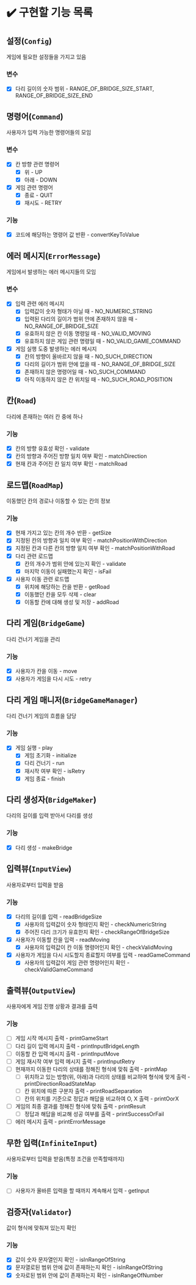 # ✔️ 구현할 기능 목록

## 설정(`Config`)

게임에 필요한 설정들을 가지고 있음

### 변수
- [x] 다리 길이의 숫자 범위 - RANGE_OF_BRIDGE_SIZE_START, RANGE_OF_BRIDGE_SIZE_END

## 명령어(`Command`)

사용자가 입력 가능한 명령어들의 모임

### 변수
- [x] 칸 방향 관련 명령어
  - [x] 위 - UP
  - [x] 아래 - DOWN
- [x] 게임 관련 명령어
  - [x] 종료 - QUIT
  - [x] 재시도 - RETRY

### 기능
- [x] 코드에 해당하는 명령어 값 반환 - convertKeyToValue

## 에러 메시지(`ErrorMessage`)

게임에서 발생하는 에러 메시지들의 모임

### 변수
- [x] 입력 관련 에러 메시지
  - [x] 입력값이 숫자 형태가 아닐 때 - NO_NUMERIC_STRING
  - [x] 입력된 다리의 길이가 범위 안에 존재하지 않을 때 - NO_RANGE_OF_BRIDGE_SIZE
  - [x] 유효하지 않은 칸 이동 명령일 때 - NO_VALID_MOVING
  - [x] 유효하지 않은 게임 관련 명령일 때 - NO_VALID_GAME_COMMAND
- [x] 게임 실행 도중 발생하는 에러 메시지
  - [x] 칸의 방향이 올바르지 않을 때 - NO_SUCH_DIRECTION
  - [x] 다리의 길이가 범위 안에 없을 때 - NO_RANGE_OF_BRIDGE_SIZE
  - [x] 존재하지 않은 명령어일 때 - NO_SUCH_COMMAND
  - [x] 아직 이동하지 않은 칸 위치일 때 - NO_SUCH_ROAD_POSITION

## 칸(`Road`)

다리에 존재하는 여러 칸 중에 하나

### 기능
- [x] 칸의 방향 유효성 확인 - validate
- [x] 칸의 방향과 주어진 방향 일치 여부 확인 - matchDirection
- [x] 현재 칸과 주어진 칸 일치 여부 확인 - matchRoad

## 로드맵(`RoadMap`)

이동했던 칸의 경로나 이동할 수 있는 칸의 정보

### 기능
- [x] 현재 가지고 있는 칸의 개수 반환 - getSize
- [x] 지정된 칸의 방향과 일치 여부 확인 - matchPositionWithDirection
- [x] 지정된 칸과 다른 칸의 방향 일치 여부 확인 - matchPositionWithRoad
- [x] 다리 관련 로드맵
  - [x] 칸의 개수가 범위 안에 있는지 확인 - validate
  - [x] 마지막 이동이 실패했는지 확인 - isFail
- [x] 사용자 이동 관련 로드맵
  - [x] 위치에 해당하는 칸을 반환 - getRoad
  - [x] 이동했던 칸을 모두 삭제 - clear
  - [x] 이동할 칸에 대해 생성 및 저장 - addRoad

## 다리 게임(`BridgeGame`)

다리 건너기 게임을 관리

### 기능
- [x] 사용자가 칸을 이동 - move
- [x] 사용자가 게임을 다시 시도 - retry

## 다리 게임 매니저(`BridgeGameManager`)

다리 건너기 게임의 흐름을 담당

### 기능
- [x] 게임 실행 - play
  - [x] 게임 초기화 - initialize
  - [x] 다리 건너기 - run
  - [x] 재시작 여부 확인 - isRetry
  - [x] 게임 종료 - finish

## 다리 생성자(`BridgeMaker`)

다리의 길이를 입력 받아서 다리를 생성

### 기능
- [x] 다리 생성 - makeBridge

## 입력뷰(`InputView`)

사용자로부터 입력을 받음

### 기능
- [x] 다리의 길이를 입력 - readBridgeSize
  - [x] 사용자의 입력값이 숫자 형태인지 확인 - checkNumericString
  - [x] 주어진 다리 크기가 유효한지 확인 - checkRangeOfBridgeSize
- [x] 사용자가 이동할 칸을 입력 - readMoving
  - [x] 사용자의 입력값이 칸 이동 명령어인지 확인 - checkValidMoving
- [x] 사용자가 게임을 다시 시도할지 종료할지 여부를 입력 - readGameCommand
  - [x] 사용자의 입력값이 게임 관련 명령어인지 확인 - checkValidGameCommand

## 출력뷰(`OutputView`)

사용자에게 게임 진행 상황과 결과를 출력

### 기능
- [ ] 게임 시작 메시지 출력 - printGameStart
- [ ] 다리 길이 입력 메시지 출력 - printInputBridgeLength
- [ ] 이동할 칸 입력 메시지 출력 - printInputMove
- [ ] 게임 재시작 여부 입력 메시지 출력 - printInputRetry
- [ ] 현재까지 이동한 다리의 상태를 정해진 형식에 맞춰 출력 - printMap
  - [ ] 위치하고 있는 방향(위, 아래)과 다리의 상태를 비교하여 형식에 맞게 출력 - printDirectionRoadStateMap 
  - [ ] 칸 위치에 따른 구분자 출력 - printRoadSeparation
  - [ ] 칸의 위치를 기준으로 정답과 해답을 비교하여 O, X 출력 - printOorX
- [ ] 게임의 최종 결과를 정해진 형식에 맞춰 출력 - printResult
  - [ ] 정답과 해답을 비교해 성공 여부를 출력 - printSuccessOrFail
- [ ] 에러 메시지 출력 - printErrorMessage

## 무한 입력(`InfiniteInput`)

사용자로부터 입력을 받음(특정 조건을 만족할때까지)

### 기능
- [ ] 사용자가 올바른 입력을 할 때까지 계속해서 입력 - getInput

## 검증자(`Validator`)

값이 형식에 맞춰져 있는지 확인

### 기능
- [x] 값이 숫자 문자열인지 확인 - isInRangeOfString
- [x] 문자열로된 범위 안에 값이 존재하는지 확인 - isInRangeOfString
- [x] 숫자로된 범위 안에 값이 존재하는지 확인 - isInRangeOfNumber